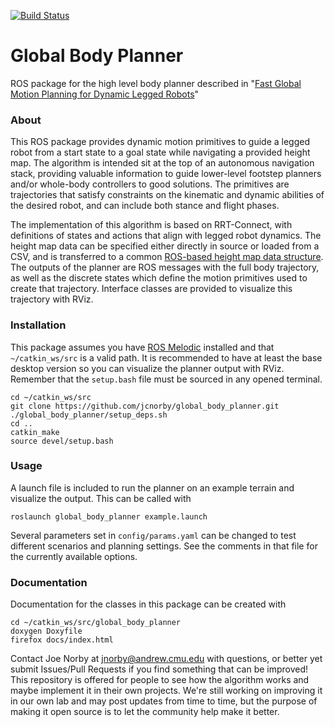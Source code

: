 [![Build Status](https://travis-ci.org/jcnorby/global_body_planner.png?branch=main)](https://travis-ci.org/jcnorby/global_body_planner)

# Global Body Planner
ROS package for the high level body planner described in "<a href="https://ras.papercept.net/proceedings/IROS20/1956.pdf">Fast Global Motion Planning for Dynamic Legged Robots</a>"

### About
This ROS package provides dynamic motion primitives to guide a legged robot from a start state to a goal state while navigating a provided height map. The algorithm is intended sit at the top of an autonomous navigation stack, providing valuable information to guide lower-level footstep planners and/or whole-body controllers to good solutions. The primitives are trajectories that satisfy constraints on the kinematic and dynamic abilities of the desired robot, and can include both stance and flight phases.

The implementation of this algorithm is based on RRT-Connect, with definitions of states and actions that align with legged robot dynamics. The height map data can be specified either directly in source or loaded from a CSV, and is transferred to a common [ROS-based height map data structure](https://github.com/ANYbotics/grid_map). The outputs of the planner are ROS messages with the full body trajectory, as well as the discrete states which define the motion primitives used to create that trajectory. Interface classes are provided to visualize this trajectory with RViz.

### Installation
This package assumes you have [ROS Melodic](http://wiki.ros.org/melodic/Installation) installed and that `~/catkin_ws/src` is a valid path. It is recommended to have at least the base desktop version so you can visualize the planner output with RViz. Remember that the `setup.bash` file must be sourced in any opened terminal.

```
cd ~/catkin_ws/src
git clone https://github.com/jcnorby/global_body_planner.git
./global_body_planner/setup_deps.sh
cd ..
catkin_make
source devel/setup.bash
```

### Usage
A launch file is included to run the planner on an example terrain and visualize the output. This can be called with

```
roslaunch global_body_planner example.launch
```

Several parameters set in `config/params.yaml` can be changed to test different scenarios and planning settings. See the comments in that file for the currently available options.

### Documentation
Documentation for the classes in this package can be created with
```
cd ~/catkin_ws/src/global_body_planner
doxygen Doxyfile
firefox docs/index.html
```
Contact Joe Norby at jnorby@andrew.cmu.edu with questions, or better yet submit Issues/Pull Requests if you find something that can be improved! This repository is offered for people to see how the algorithm works and maybe implement it in their own projects. We're still working on improving it in our own lab and may post updates from time to time, but the purpose of making it open source is to let the community help make it better.


